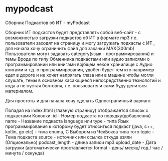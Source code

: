 # mypodcast
Сборник Подкастов об ИТ - myPodcast

Сборник ИТ подкастов будет представлять собой  веб-сайт - с возможностью загрузки подкастов об ИТ в формате mp3
т.е. пользователи заходят на страницу и могу загружать подкасты с ИТ , для начала хочу ограничить файл для закачки MAX(300mb)
Пользователи могут задавать category(язык - программирования) и темы
Вроде по типу Обменника подкастами или аудио записями о программировании или книгами воjбщем некое хранилище с Аудио книгами и т.д. о программировании, удобен будет тем кто например едет в дороге и не хочет напрягать глаза или в машине чтобы могли слушать, темы в основном касающиеся непосредственно технологий и кода а не пустая болтовня, т.е. пользователи сами буду делиться материалом.


Для простоты и для начала хочу сделать Одностраничный вариант

Попадая на index.html  (главную страницу) отображается список с подкастами
Колонки:
id - Номер подкаста по порядку(добавления)
name - Название подкаста
language или type - типа Язык программирования к которому будет относиться подкаст (java, c++, kotlin, go etc) - типа enuma, С Выбором из ЧекБокса типа того
topic - Тема подкаста
source - источник или ссылка откуда взяли (Опционально)
podcast_length - длина записи mp3
upload_date - Дата загрузки (автоматически проставляется format - день/ месяц/ год / час / минута / секунда)
